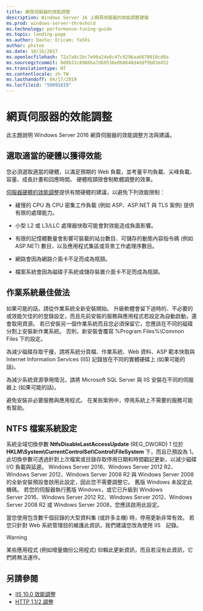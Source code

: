 ```yaml
---
title: 網頁伺服器的效能調整
description: Windows Server 16 上網頁伺服器的效能調整建議
ms.prod: windows-server-threshold
ms.technology: performance-tuning-guide
ms.topic: landing-page
ms.author: DavSo; Ericam; YaShi
author: phstee
ms.date: 10/16/2017
ms.openlocfilehash: 72a7a8c2bc7e90a24e8c47c9296aa6670010cd0a
ms.sourcegitcommit: 0d0b32c8986ba7db9536e0b8648d4ddf9b03e452
ms.translationtype: HT
ms.contentlocale: zh-TW
ms.lasthandoff: 04/17/2019
ms.locfileid: "59891819"
---
```

# <a name="performance-tuning-web-servers"></a>網頁伺服器的效能調整


此主題說明 Windows Server 2016 網頁伺服器的效能調整方法與建議。


## <a name="selecting-the-proper-hardware-for-performance"></a>選取適當的硬體以獲得效能


您必須選取適當的硬體，以滿足預期的 Web 負載，並考量平均負載、尖峰負載、容量、成長計畫和回應時間。 硬體瓶頸限會制軟體調整的效果。

[伺服器硬體的效能調整](../../hardware/index.md)提供有關硬體的建議，以避免下列效能限制：

-   緩慢的 CPU 為 CPU 密集工作負載 (例如 ASP、ASP.NET 與 TLS 案例) 提供有限的處理能力。

-   小型 L2 或 L3/LLC 處理器快取可能會對效能造成負面影響。

-   有限的記憶體數量會影響可裝載的站台數目、可儲存的動態內容指令碼 (例如 ASP.NET) 數目，以及應用程式集區或背景工作處理序數目。

-   網路會因為網路介面卡不足而成為瓶頸。

-   檔案系統會因為磁碟子系統或儲存裝置介面卡不足而成為瓶頸。

## <a name="operating-system-best-practices"></a>作業系統最佳做法


如果可能的話，請從作業系統全新安裝開始。 升級軟體會留下過時的、不必要的或效能欠佳的的登錄設定，而且先前安裝的服務與應用程式若設定為自動啟動，還會取用資源。 若已安裝另一個作業系統而且您必須保留它，您應該在不同的磁碟分割上安裝新作業系統。 否則，新安裝會覆寫 %Program Files%\\Common Files 下的設定。

為減少磁碟存取干擾，請將系統分頁檔、作業系統、Web 資料、ASP 範本快取與 Internet Information Services (IIS) 記錄放在不同的實體硬碟上 (如果可能的話)。

為減少系統資源爭用情況，請將 Microsoft SQL Server 與 IIS 安裝在不同的伺服器上 (如果可能的話)。

避免安裝非必要服務與應用程式。 在某些案例中，停用系統上不需要的服務可能有幫助。

## <a name="ntfs-file-system-settings"></a>NTFS 檔案系統設定

系統全域切換參數 **NtfsDisableLastAccessUpdate** (REG\_DWORD) 1 位於 **HKLM\\System\\CurrentControlSet\\Control\\FileSystem** 下，而且已預設為 1。 此切換參數可透過針對上次檔案或目錄存取停用日期和時間戳記更新，以減少磁碟 I/O 負載與延遲。 Windows Server 2016、Windows Server 2012 R2、Windows Server 2012、Windows Server 2008 R2 與 Windows Server 2008 的全新安裝預設會啟用此設定，因此您不需要調整它。 舊版 Windows 未設定此機碼。 若您的伺服器執行舊版 Windows，或它已升級到 Windows Server 2016、Windows Server 2012 R2、Windows Server 2012、Windows Server 2008 R2 或 Windows Server 2008，您應該啟用此設定。

當您使用包含數千個目錄的大型資料集 (或許多主機) 時，停用更新非常有效。 若您只針對 Web 系統管理目的維護此資訊，我們建議您改為使用 IIS　記錄。

>[!Warning]
> 某些應用程式 (例如增量備份公用程式) 仰賴此更新資訊，而且若沒有此資訊，它們將無法運作。

## <a name="see-also"></a>另請參閱
- [IIS 10.0 效能調整](tuning-iis-10.md)
- [HTTP 1.1/2 調整](http-performance.md)


